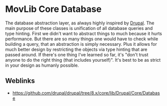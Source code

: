 # MovLib Core Database

The database abstraction layer, as always highly inspired by [Drupal](https://drupal.org/). The main purpose of these
classes is unification of all database queries and type hinting. First we didn't want to abstract things to much because
it hurts performance. But there are so many things one would have to check while building a query, that an abstraction
is simply necessary. Plus it allows for much better design by restricting the objects via type hinting that are passed
around. If there's one thing I've learned so far, it's "don't trust anyone to do the right thing (that includes
yourself)". It's best to be as strict in your design as humanly possible.

## Weblinks

* https://github.com/drupal/drupal/tree/8.x/core/lib/Drupal/Core/Database
